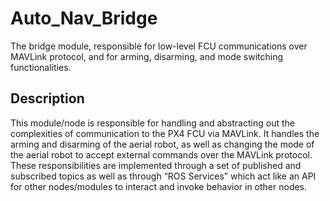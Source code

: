 # Auto_Nav_Bridge

The bridge module, responsible for low-level FCU communications over MAVLink protocol, and for arming, disarming, and mode switching functionalities.

## Description
This module/node is responsible for handling and abstracting out the complexities of communication to the PX4 FCU via MAVLink. 
It handles the arming and disarming of the aerial robot, as well as changing the mode of the aerial robot to accept external commands over the MAVLink protocol. 
These responsibilities are implemented through a set of published and subscribed topics as well as through “ROS Services” which act like an API for other nodes/modules to interact and invoke behavior in other nodes.
